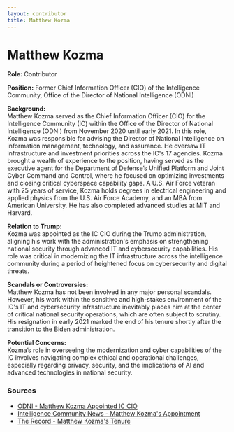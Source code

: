 ```yaml
---
layout: contributor
title: Matthew Kozma
---
```


# Matthew Kozma

**Role:** Contributor

**Position:** Former Chief Information Officer (CIO) of the Intelligence Community, Office of the Director of National Intelligence (ODNI)

**Background:**  
Matthew Kozma served as the Chief Information Officer (CIO) for the Intelligence Community (IC) within the Office of the Director of National Intelligence (ODNI) from November 2020 until early 2021. In this role, Kozma was responsible for advising the Director of National Intelligence on information management, technology, and assurance. He oversaw IT infrastructure and investment priorities across the IC's 17 agencies. Kozma brought a wealth of experience to the position, having served as the executive agent for the Department of Defense’s Unified Platform and Joint Cyber Command and Control, where he focused on optimizing investments and closing critical cyberspace capability gaps. A U.S. Air Force veteran with 25 years of service, Kozma holds degrees in electrical engineering and applied physics from the U.S. Air Force Academy, and an MBA from American University. He has also completed advanced studies at MIT and Harvard.

**Relation to Trump:**  
Kozma was appointed as the IC CIO during the Trump administration, aligning his work with the administration's emphasis on strengthening national security through advanced IT and cybersecurity capabilities. His role was critical in modernizing the IT infrastructure across the intelligence community during a period of heightened focus on cybersecurity and digital threats.

**Scandals or Controversies:**  
Matthew Kozma has not been involved in any major personal scandals. However, his work within the sensitive and high-stakes environment of the IC's IT and cybersecurity infrastructure inevitably places him at the center of critical national security operations, which are often subject to scrutiny. His resignation in early 2021 marked the end of his tenure shortly after the transition to the Biden administration.

**Potential Concerns:**  
Kozma’s role in overseeing the modernization and cyber capabilities of the IC involves navigating complex ethical and operational challenges, especially regarding privacy, security, and the implications of AI and advanced technologies in national security.

### Sources
- [ODNI - Matthew Kozma Appointed IC CIO](https://www.dni.gov/index.php/newsroom/press-releases/press-releases-2020/3491-matthew-a-kozma-appointed-ic-cio)  
- [Intelligence Community News - Matthew Kozma's Appointment](https://intelligencecommunitynews.com/matthew-kozma-appointed-ic-cio)  
- [The Record - Matthew Kozma's Tenure](https://therecord.media/haines-names-policy-veteran-as-intel-communitys-new-cio)
